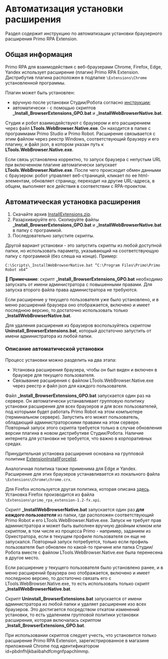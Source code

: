 # Автоматизация установки расширения 

Раздел содержит инструкцию по автоматизации установки  браузерного расширения Primo RPA Extension.

## Общая информация

Primo RPA для взаимодействия с веб-браузерами Chrome, Firefox, Edge, Yandex использует расширение (плагин) Primo RPA Extension. Дистрибутив плагина расположен в подпапке `\Extensions\Chrome` установленной программы. 

Плагин может быть установлен:
* вручную после установки Студии/Робота согласно [инструкции](https://docs.primo-rpa.ru/primo-rpa/primo-studio/settings/plugin-install);
* автоматически - с помощью скриптов **_Install_BrowserExtensions_GPO.bat** и **_InstallWebBrowserNative.bat**. 

Студия и робот взаимодействуют с браузером и его расширением через файл **LTools.WebBrowser.Native.exe**. Он находится в папке с программами Primo Studio и Primo Robot. Расширение связывается с этим файлом через реестр Windows, соответствующий браузеру и его плагину, и файл json, в котором указан путь к **LTools.WebBrowser.Native.exe**. 

Если связь установлена корректно, то запуск браузера с непустым URL при включенном плагине автоматически запускает **LTools.WebBrowser.Native.exe**. После чего происходит обмен данными с браузером: робот управляет веб-страницей, кликает по ее html-элементам, обновляет страницу, переходит на другие URL-адреса, в общем, выполняет все действия в соответствии с RPA-проектом.

## Автоматическая установка расширения

1. Скачайте архив [InstallExtensions.zip](https://drive.google.com/file/d/1cIXwlojb_9nkF3KSDDsggSldqjjvaScM/view?usp=sharing).
2. Разархивируйте его. Скопируйте файлы **_Install_BrowserExtensions_GPO.bat** и **_InstallWebBrowserNative.bat** в папку с программой.
3. Последовательно запустите скрипты. 

Другой вариант установки - это запустить скрипты из любой доступной папки, но использовать параметр, указывающий на соответствующую папку с программой (без слеша на конце). Пример:

`C:\Scripts\_InstallWebBrowserNative.bat “C:\Program Files\Primo\Primo Robot x64”`

:small_blue_diamond: **Примечание**: скрипт **_Install_BrowserExtensions_GPO.bat** необходимо запускать от имени администратора с повышенными правами. Для запуска второго файла права администратора не требуются. 

Если расширение у текущего пользователя уже было установлено, и в меню расширений браузера оно отображается, включено и имеет последнюю версию, то достаточно использовать только **_InstallWebBrowserNative.bat**.

Для удаления расширения из браузеров воспользуйтесь скриптом **Uninstall_BrowserExtensions.bat**, который достаточно запустить от имени администратора из любой папки.

### Описание автоматической установки
Процесс установки можно разделить на два этапа:

* Установка расширения браузера, чтобы он был виден и включен в браузере для текущего пользователя.
* Связывание расширения с файлом LTools.WebBrowser.Native.exe через реестр и файл json для каждого пользователя.

Файл **_Install_BrowserExtensions_GPO.bat** запускается один раз на сервере. Он автоматически устанавливает групповую политику установки расширения для всех браузеров и для всех пользователей, под которыми будет работать Primo Robot на этом компьютере (терминальном сервере). Запустить его может пользователь, обладающий администраторскими правами на этом сервере. Повторный запуск этого скрипта требуется только в случае обновления версии плагина в новом дистрибутиве Студии/Робота. Наличие интернета для установки не требуется, что важно в корпоративных средах.

Принудительная установка расширения основана на групповой политике [ExtensionInstallForcelist](https://chromeenterprise.google/policies/#ExtensionInstallForcelist).

Аналогичная политика также применима для Edge и Yandex. Расширение для этих браузеров устанавливается из локального файла `\Extensions\Chrome\chrome.crx`.

Для Firefox используется другая политика, которая описана [здесь](https://github.com/mozilla/policy-templates#extensions).
Установка Firefox производится из файла `\Extensions\primo_rpa_extension-1.2-fx.xpi`.

Скрипт **_InstallWebBrowserNative.bat** запускается один раз ***для каждого пользователя*** из папки, где расположен соответствующий Primo Robot и его LTools.WebBrowser.Native.exe. Запуск не требует прав администратора и может быть выполнен вручную двойным кликом или скриптом, в том числе из процесса Primo - например, заданием из Оркестратора, если в текущем профиле пользователя он еще не запускался. Повторный запуск потребуется, только если профиль пользователя был обновлен по какой-то причине или папка Студии/Робота вместе с файлом LTools.WebBrowser.Native.exe была перенесена в другое место.

Если расширение у текущего пользователя было установлено ранее, и в меню расширений браузера оно отображается, включено и имеет последнюю версию, то достаточно связать его с LTools.WebBrowser.Native.exe, то есть использовать только скрипт **_InstallWebBrowserNative.bat**.

Скрипт **Uninstall_BrowserExtensions.bat** запускается от имени администратора из любой папки и удаляет расширение изо всех браузеров. Это достигается посредством откатом изменений установки, то есть удалением групповой политики установки расширения, которая включалась скриптом **_Install_BrowserExtensions_GPO.bat**.

При использовании скриптов следует учесть, что установится только расширение Primo RPA Extension, зарегистрированное в магазине приложений Chrome под идентификатором id=pbdnfhljkbaiibahdfcmgnfpapchlmmp.

